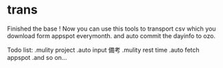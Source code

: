 # trans

Finished the base ! Now you can use this tools to transport csv which you download form appspot everymonth.
and auto commit the dayinfo to ozo.

Todo list:
.mulity project 
.auto input 備考
.mulity rest time
.auto fetch appspot
.and so on...
